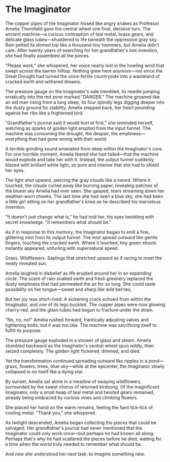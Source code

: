 # The Imaginator

The copper pipes of the Imaginator hissed like angry snakes as Professor Amelia Thornfield gave the central wheel one final, decisive turn. The ancient machine—a curious contraption of teal metal, brass gears, and delicate glass tubes—shuddered to life beneath the oppressive gray sky. Rain pelted its domed top like a thousand tiny hammers, but Amelia didn't care. After twenty years of searching for her grandfather's lost invention, she had finally assembled all the pieces.

"Please work," she whispered, her voice nearly lost in the howling wind that swept across the barren hilltop. Nothing grew here anymore—not since the Great Drought had turned the once-fertile countryside into a wasteland of cracked earth and withered dreams.

The pressure gauge on the Imaginator's side trembled, its needle jumping erratically into the red zone marked "DANGER." The machine groaned like an old man rising from a long sleep, its four spindly legs digging deeper into the dusty ground for stability. Amelia stepped back, her heart pounding against her ribs like a frightened bird.

"Grandfather's journal said it would hurt at first," she reminded herself, watching as sparks of golden light erupted from the input funnel. The machine was consuming the drought, the despair, the emptiness—everything that had gone wrong with their world.

A terrible grinding sound emanated from deep within the Imaginator's core. For one horrible moment, Amelia feared she had failed—that the machine would explode and take her with it. Instead, the output funnel suddenly blazed with brilliant white light, so pure and intense that she had to shield her eyes.

The light shot upward, piercing the gray clouds like a sword. Where it touched, the clouds curled away like burning paper, revealing patches of the bluest sky Amelia had ever seen. She gasped, tears streaming down her weather-worn cheeks. The last time she had seen a blue sky, she had been a little girl sitting on her grandfather's knee as he described his marvelous invention.

"It doesn't just change what is," he had told her, his eyes twinkling with secret knowledge. "It remembers what should be."

As if in response to this memory, the Imaginator began to emit a fine, glittering mist from its output funnel. The mist spread outward like gentle fingers, touching the cracked earth. Where it touched, tiny green shoots instantly appeared, unfurling with supernatural speed.

Grass. Wildflowers. Saplings that stretched upward as if racing to meet the newly revealed sun.

Amelia laughed in disbelief as life erupted around her in an expanding circle. The scent of rain-soaked earth and fresh greenery replaced the dusty emptiness that had permeated the air for so long. She could taste possibility on her tongue—sweet and sharp like wild berries.

But her joy was short-lived. A sickening crack echoed from within the Imaginator, and one of its legs buckled. The copper pipes were now glowing cherry-red, and the glass tubes had begun to fracture under the strain.

"No, no, no!" Amelia rushed forward, frantically adjusting valves and tightening bolts, but it was too late. The machine was sacrificing itself to fulfill its purpose.

The pressure gauge exploded in a shower of glass and steam. Amelia stumbled backward as the Imaginator's central wheel spun wildly, then seized completely. The golden light flickered, dimmed, and died.

Yet the transformation continued spreading outward like ripples in a pond—grass, flowers, trees, blue sky—while at the epicenter, the Imaginator slowly collapsed in on itself like a dying star.

By sunset, Amelia sat alone in a meadow of swaying wildflowers, surrounded by the sweet chorus of returned birdsong. Of the magnificent Imaginator, only a small heap of teal metal and twisted gears remained, already being embraced by curious vines and climbing flowers.

She placed her hand on the warm remains, feeling the faint tick-tick of cooling metal. "Thank you," she whispered.

As twilight descended, Amelia began collecting the pieces that could be salvaged. Her grandfather's journal had never mentioned that the Imaginator could only work once—but perhaps he had known all along. Perhaps that's why he had scattered the pieces before he died, waiting for a time when the world truly needed to remember what should be.

And now she understood her next task: to imagine something new.

